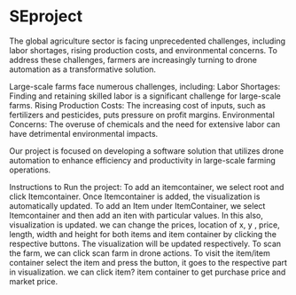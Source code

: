 # SEproject

The global agriculture sector is facing unprecedented challenges, including labor shortages, rising production costs, and environmental concerns. To address these challenges, farmers are increasingly turning to drone automation as a transformative solution. 

Large-scale farms face numerous challenges, including:
Labor Shortages: Finding and retaining skilled labor is a significant challenge for large-scale farms.
Rising Production Costs: The increasing cost of inputs, such as fertilizers and pesticides, puts pressure on profit margins.
Environmental Concerns: The overuse of chemicals and the need for extensive labor can have detrimental environmental impacts.

Our project is focused on developing a software solution that utilizes drone automation to enhance efficiency and productivity in large-scale farming operations.

Instructions to Run the project:
To add an itemcontainer, we select root and click Itemcontainer. Once Itemcontainer is added, the visualization is automatically updated.
To add an Item under ItemContainer, we select Itemcontainer and then add an iten with particular values. In this also, visualization is updated.
we can change the prices, location of x, y , price, length, width and height for both items and item container by clicking the respective buttons. The visualization will be updated respectively.
To scan the farm, we can click scan farm in drone actions.
To visit the item/item container select the item and press the button, it goes to the respective part in visualization.
we can click item? item container to get purchase price and market price.


